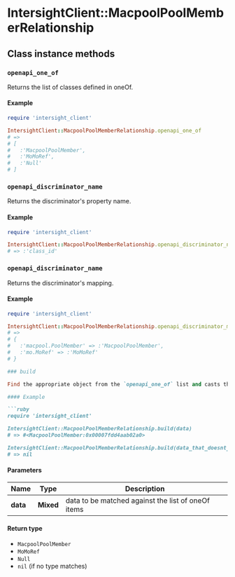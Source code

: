 # IntersightClient::MacpoolPoolMemberRelationship

## Class instance methods

### `openapi_one_of`

Returns the list of classes defined in oneOf.

#### Example

```ruby
require 'intersight_client'

IntersightClient::MacpoolPoolMemberRelationship.openapi_one_of
# =>
# [
#   :'MacpoolPoolMember',
#   :'MoMoRef',
#   :'Null'
# ]
```

### `openapi_discriminator_name`

Returns the discriminator's property name.

#### Example

```ruby
require 'intersight_client'

IntersightClient::MacpoolPoolMemberRelationship.openapi_discriminator_name
# => :'class_id'
```

### `openapi_discriminator_name`

Returns the discriminator's mapping.

#### Example

```ruby
require 'intersight_client'

IntersightClient::MacpoolPoolMemberRelationship.openapi_discriminator_mapping
# =>
# {
#   :'macpool.PoolMember' => :'MacpoolPoolMember',
#   :'mo.MoRef' => :'MoMoRef'
# }

### build

Find the appropriate object from the `openapi_one_of` list and casts the data into it.

#### Example

```ruby
require 'intersight_client'

IntersightClient::MacpoolPoolMemberRelationship.build(data)
# => #<MacpoolPoolMember:0x00007fdd4aab02a0>

IntersightClient::MacpoolPoolMemberRelationship.build(data_that_doesnt_match)
# => nil
```

#### Parameters

| Name | Type | Description |
| ---- | ---- | ----------- |
| **data** | **Mixed** | data to be matched against the list of oneOf items |

#### Return type

- `MacpoolPoolMember`
- `MoMoRef`
- `Null`
- `nil` (if no type matches)

